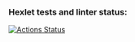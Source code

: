 ### Hexlet tests and linter status:
[![Actions Status](https://github.com/9lceHb/php-project-9/workflows/hexlet-check/badge.svg)](https://github.com/9lceHb/php-project-9/actions)